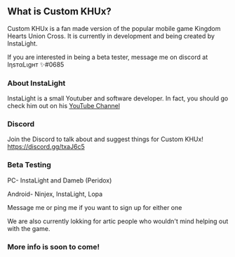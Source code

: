 ## What is Custom KHUx?

Custom KHUx is a fan made version of the popular mobile game Kingdom Hearts Union Cross. It is currently in development and being created by InstaLight.

If you are interested in being a beta tester, message me on discord at IηѕтαLιgнт ✨#0685


### About InstaLight

InstaLight is a small Youtuber and software developer. In fact, you should go check him out on his [YouTube Channel](https://www.youtube.com/channel/UCaPMIrGFUql7Me5W-6j-nMA?view_as=subscriber)


### Discord

Join the Discord to talk about and suggest things for Custom KHUx! https://discord.gg/txaJ6c5

### Beta Testing

PC- InstaLight and Dameb (Peridox)

Android- Ninjex, InstaLight, Lopa

Message me or ping me if you want to sign up for either one

We are also currently lokking for artic people who wouldn't mind helping out with the game.



### More info is soon to come!
